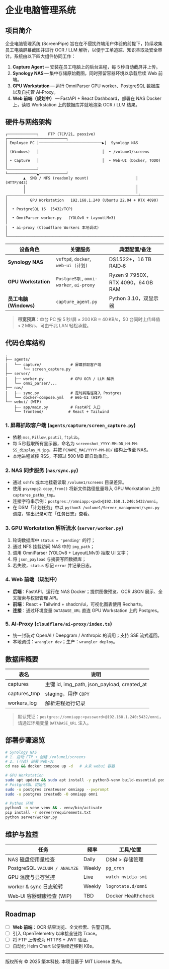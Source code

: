 # 企业电脑管理系统

## 项目简介

企业电脑管理系统 (ScreenPipe) 旨在在不侵扰终端用户体验的前提下，持续收集员工电脑屏幕截图并进行 OCR / LLM 解析，以便于工单追踪、知识萃取及安全审计。系统由以下四大组件协同工作：

1. **Capture Agent** — 安装在员工电脑上的后台进程，每 5 秒自动截屏并上传。
2. **Synology NAS** — 集中存储原始截图，同时预留容器环境以承载后续 Web 前端。
3. **GPU Workstation** — 运行 OmniParser GPU worker、PostgreSQL 数据库以及自托管 AI‑Proxy。
4. **Web 前端（规划中）** — FastAPI + React Dashboard，部署在 NAS Docker 上，读取 Workstation 上的数据库并就地渲染 OCR / LLM 结果。

## 硬件与网络架构

```text
┌─────────────┐    FTP (TCP/21, passive)    ┌──────────────────────────┐
│ Employee PC │────────────────────────────▶│  Synology NAS            │
│ (Windows)   │                            │  • /volume1/screens       │
│ • Capture   │                            │  • Web‑UI (Docker, TODO) │
└─────────────┘                            └─────────────▲────────────┘
        ▲  SMB / NFS (readonly mount)                     │  (HTTP/443)
        │                                                 │
        │                                                 │
┌──────────────────────────────────────────────────────────┴────────────┐
│          GPU Workstation   192.168.1.240 (Ubuntu 22.04 + RTX 4090)    │
│  • PostgreSQL 16  (5432/TCP)                                          │
│  • OmniParser worker.py   (YOLOv8 + LayoutLMv3)                       │
│  • ai‑proxy (Cloudflare Workers 本地调试)                             │
└───────────────────────────────────────────────────────────────────────┘
```

| 设备角色                | 关键服务                                    | 典型配置/备注                          |
| ------------------- | --------------------------------------- | -------------------------------- |
| **Synology NAS**    | `vsftpd`, `docker`, <br>`web‑ui (计划)`   | DS1522+，16 TB RAID‑6             |
| **GPU Workstation** | `PostgreSQL`, `omni-worker`, `ai-proxy` | Ryzen 9 7950X，RTX 4090，64 GB RAM |
| **员工电脑 (Windows)**  | `capture_agent.py`                      | Python 3.10，双显示器                 |

> **带宽预算**：单台 PC 按 5 秒/屏 × 200 KB ≈ 40 KB/s，50 台同时上传峰值 < 2 MB/s，可由千兆 LAN 轻松承载。

## 代码仓库结构

```
.
├── agents/
│   └── capture/             # 屏幕抓取客户端
│       └── screen_capture.py
├── server/
│   ├── worker.py            # GPU OCR / LLM 解析
│   └── omni_parser/...
├── nas/
│   ├── sync.py              # 定时將路徑寫入 Postgres
│   └── docker-compose.yml   # Web‑UI (WIP)
└── webui/ (WIP)
    ├── app/main.py          # FastAPI 入口
    └── frontend/           # React + Tailwind
```

### 1. 屏幕抓取客户端 (`agents/capture/screen_capture.py`)

* 依赖 `mss`, `Pillow`, `psutil`, `ftplib`。
* 每 5 秒截取所有显示器，命名为 `screenshot_YYYY-MM-DD_HH-MM-SS_display_N.jpg`，并按 `PCNAME_MAC/YYYY-MM-DD/` 结构上传至 NAS。
* 本地进程监控 RSS，不超过 500 MB 即自动重启。

### 2. NAS 同步服务 (`nas/sync.py`)

* 通过 `sshfs` 或本地挂载读取 `/volume1/screens` 目录差异。
* 使用 `psycopg2.copy_from()` 将新文件路径批量导入 GPU Workstation 上的 `captures_paths_tmp`。
* 连接字符串示例：`postgres://omniapp:<pwd>@192.168.1.240:5432/omni`。
* 在 DSM「计划任务」中以 `python3 /volume1/Server_management/sync.py` 调度，输出记录可在「任务日志」查看。

### 3. GPU Workstation 解析流水 (`server/worker.py`)

1. 轮询数据库中 `status = 'pending'` 的行；
2. 通过 NFS 挂载访问 NAS 中的 `img_path`；
3. 调用 OmniParser (YOLOv8 + LayoutLMv3) 抽取 UI 文字；
4. 将 `json_payload` 与摘要写回数据库；
5. 若失败，`status` 标记 `error` 并记录日志。

### 4. Web 前端（规划中）

* **后端**：FastAPI，运行在 NAS Docker；提供图像预览、OCR JSON 展示、全文搜索与权限管理 API。
* **前端**：React + Tailwind + shadcn/ui，可视化图表使用 Recharts。
* **连接**：通过环境变量 `DATABASE_URL` 直连 GPU Workstation 上的 Postgres。

### 5. AI‑Proxy (`cloudflare/ai-proxy/index.ts`)

* 统一封装对 OpenAI / Deepgram / Anthropic 的调用；支持 SSE 流式返回。
* 本地调试：`wrangler dev`；生产：`wrangler deploy`。

## 数据库概要

| 表名            | 说明                                           |
| ------------- | -------------------------------------------- |
| captures      | 主键 id, img\_path, json\_payload, created\_at |
| captures\_tmp | staging，用作 `COPY`                            |
| workers\_log  | 解析进程运行记录                                     |

> 默认凭证：`postgres://omniapp:<password>@192.168.1.240:5432/omni`，请通过环境变量 `DATABASE_URL` 注入。

## 部署步骤速览

```bash
# Synology NAS
# 1. 启动 FTP + 创建 /volume1/screens
# 2. (可选) 部署 Web‑UI
cd nas && docker compose up -d   # 未来 webui 容器

# GPU Workstation
sudo apt update && sudo apt install -y python3-venv build-essential postgresql-16 postgresql-contrib
# PostgreSQL 初始化
sudo -u postgres createuser omniapp --pwprompt
sudo -u postgres createdb -O omniapp omni

# Python 环境
python3 -m venv venv && . venv/bin/activate
pip install -r server/requirements.txt
python server/worker.py
```

## 维护与监控

| 任务                            | 频率     | 工具/位置              |
| ----------------------------- | ------ | ------------------ |
| NAS 磁盘使用量检查                   | Daily  | DSM > 存储管理         |
| PostgreSQL `VACUUM / ANALYZE` | Weekly | `pg_cron`          |
| GPU 温度与显存监控                   | Live   | `watch nvidia-smi` |
| worker & sync 日志轮转            | Weekly | `logrotate.d/omni` |
| Web‑UI 容器健康检查 (WIP)           | TBD    | Docker Healthcheck |

## Roadmap

* [ ] **Web 前端**：OCR 结果浏览、全文检索、告警订阅。
* [ ] 引入 OpenTelemetry 以串接全链路 Trace。
* [ ] 将 FTP 上传改为 HTTPS + JWT 验证。
* [ ] 自动化 Helm Chart 以便后续迁移到 K8s。

---

版权所有 © 2025 築本科技. 本项目基于 MIT License 发布。
